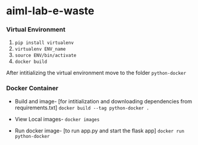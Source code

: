 # aiml-lab-e-waste


### Virtual Environment

1. `pip install virtualenv`
2. `virtualenv ENV_name`
3. `source ENV/bin/activate` 
4. `docker build`

After intitializing the virtual environment move to the folder `python-docker`

### Docker Container

-  Build and image- [for intitialization and downloading dependencies from requirements.txt]
    `docker build --tag python-docker .`

- View Local images-
    `docker images`

- Run docker image- [to run app.py and start the flask app]
    `docker run python-docker`